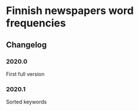 # Finnish newspapers word frequencies

## Changelog

### 2020.0

First full version

### 2020.1

Sorted keywords
